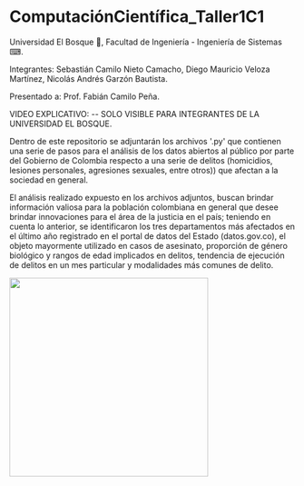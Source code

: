 # ComputaciónCientífica_Taller1C1

Universidad El Bosque 🌳, Facultad de Ingeniería - Ingeniería de Sistemas ⌨.

Integrantes: Sebastián Camilo Nieto Camacho, Diego Mauricio Veloza Martínez, Nicolás Andrés Garzón Bautista.

Presentado a: Prof. Fabián Camilo Peña. 

VIDEO EXPLICATIVO:  -- SOLO VISIBLE PARA INTEGRANTES DE LA UNIVERSIDAD EL BOSQUE.


Dentro de este repositorio se adjuntarán los archivos '.py' que contienen una serie de pasos para el análisis de los datos abiertos al público por parte del Gobierno de Colombia respecto a una serie de delitos (homicidios, lesiones personales, agresiones sexuales, entre otros)) que afectan a la sociedad en general.

El análisis realizado expuesto en los archivos adjuntos, buscan brindar información valiosa para la población colombiana en general que desee brindar innovaciones para el área de la justicia en el país; teniendo en cuenta lo anterior, se identificaron los tres departamentos más afectados en el último año registrado en el portal de datos del Estado (datos.gov.co), el objeto mayormente utilizado en casos de asesinato, proporción de género biológico y rangos de edad implicados en delitos, tendencia de ejecución de delitos en un mes particular y modalidades más comunes de delito.


<img src="https://user-images.githubusercontent.com/90856580/157359147-9cb4fcf3-e8f1-4fad-aa04-e9c308093cb9.png" width="350px" hight="100px">
